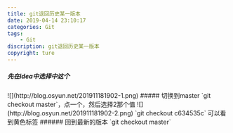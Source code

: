 ```yaml
---
title: git退回历史某一版本
date: 2019-04-14 23:10:17
categories: Git
tags: 
	- Git
discription: git退回历史某一版本
copyright: ture
---
```


##### 先在idea中选择中这个

<!-- more -->

<fancybox>
![](http://blog.osyun.net/201911181902-1.png)
</fancybox>
##### 切换到master `git checkout master`，点一个，然后选择2那个值
<fancybox>
![](http://blog.osyun.net/201911181902-2.png)
</fancybox>
`git checkout c634535c` 可以看到黄色标签
###### 回到最新的版本 `git checkout master`